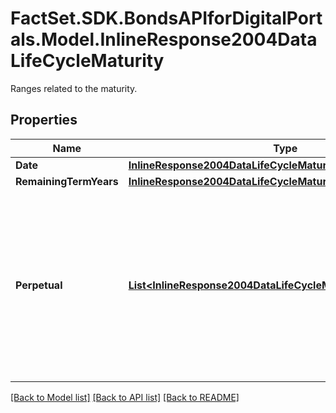 # FactSet.SDK.BondsAPIforDigitalPortals.Model.InlineResponse2004DataLifeCycleMaturity
Ranges related to the maturity.

## Properties

Name | Type | Description | Notes
------------ | ------------- | ------------- | -------------
**Date** | [**InlineResponse2004DataLifeCycleMaturityDate**](InlineResponse2004DataLifeCycleMaturityDate.md) |  | [optional] 
**RemainingTermYears** | [**InlineResponse2004DataLifeCycleMaturityRemainingTermYears**](InlineResponse2004DataLifeCycleMaturityRemainingTermYears.md) |  | [optional] 
**Perpetual** | [**List&lt;InlineResponse2004DataLifeCycleMaturityPerpetual&gt;**](InlineResponse2004DataLifeCycleMaturityPerpetual.md) | Indicates whether perpetual and non-perpetual debt instruments are among the results. A perpetual debt instrument is one that does not mature. | [optional] 

[[Back to Model list]](../README.md#documentation-for-models) [[Back to API list]](../README.md#documentation-for-api-endpoints) [[Back to README]](../README.md)

